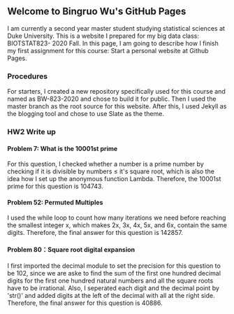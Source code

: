 ## Welcome to Bingruo Wu's GitHub Pages

I am currently a second year master student studying statistical sciences at Duke University. This is a website I prepared for my big data class: BIOTSTAT823- 2020 Fall. In this page, I am going to describe how I finish my first assignment for this course: Start a personal website at Github Pages.

### Procedures

For starters, I created a new repository specifically used for this course and named as BW-823-2020 and chose to build it for public. Then I used the master branch as the root source for this website. After this, I used Jekyll as the blogging tool and chose to use Slate as the theme. 

### HW2 Write up

#### Problem 7: What is the 10001st prime

For this question, I checked whether a number is a prime number by checking if it is divisible by numbers $\leq$ it's square root, which is also the idea how I set up the anonymous function Lambda. Therefore, the 10001st prime for this question is 104743.

#### Problem 52: Permuted Multiples

I used the while loop to count how many iterations we need before reaching the smallest integer x, which makes 2x, 3x, 4x, 5x, and 6x, contain the same digits. Therefore, the final answer for this question is 142857.

#### Problem 80：Square root digital expansion

I first imported the decimal module to set the precision for this question to be 102, since we are aske to find the sum of the first one hundred decimal digits for the first one hundred natural numbers and all the square roots have to be irrational. Also, I seperated each digit and the decimal point by 'str()' and added digits at the left of the decimal with all at the right side. Therefore, the final answer for this question is 40886.
